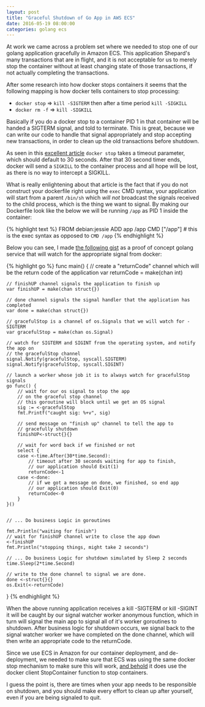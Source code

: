 ```yaml
---
layout: post
title: "Graceful Shutdown of Go App in AWS ECS"
date: 2016-05-19 08:00:00
categories: golang ecs
---
```


At work we came across a problem set where we needed to stop one of our golang application gracefully
in Amazon ECS.  This application Shepard's many transactions that are in flight, and it is not acceptable
for us to merely stop the container without at least changing state of those transactions, if not actually
completing the transactions.

After some research into how docker stops containers it seems that the following mapping is how docker tells
containers to stop processing:

* `docker stop` => `kill -SIGTERM` then after a time period `kill -SIGKILL`
* `docker rm -f` => `kill -SIGKILL`

Basically if you do a docker stop to a container PID 1 in that container will be handed a SIGTERM signal,
and told to terminate.  This is great, because we can write our code to handle that signal appropriately
and stop accepting new transactions, in order to clean up the old transactions before shutdown.

As seen in this [excellent article][century-docker] `docker stop` takes a timeout parameter, which should default
to 30 seconds.  After that 30 second timer ends, docker will send a `SIGKILL` to the container process 
and all hope will be lost, as there is no way to intercept a SIGKILL.

What is really enlightening about that article is the fact that if you do not construct your dockerfile right
using the `exec` CMD syntax, your application will start from a parent `/bin/sh` which _will not_ broadcast
the signals received to the child process, which is the thing we want to signal.  By making our Dockerfile
look like the below we will be running `/app` as PID 1 inside the container:

{% highlight text %}
FROM debian:jessie
ADD app /app
CMD ["/app"] # this is the exec syntax as opposed to `CMD /app`
{% endhighlight %}

Below you can see, I made [the following gist][gist] as a proof of concept golang service
that will watch for the appropriate signal from docker:

{% highlight go %}
func main() {
	// create a "returnCode" channel which will be the return code of the application
	var returnCode = make(chan int)

	// finishUP channel signals the application to finish up
	var finishUP = make(chan struct{})

	// done channel signals the signal handler that the application has completed
	var done = make(chan struct{})
	
	// gracefulStop is a channel of os.Signals that we will watch for -SIGTERM
	var gracefulStop = make(chan os.Signal)
	
	// watch for SIGTERM and SIGINT from the operating system, and notify the app on
	// the gracefulStop channel
	signal.Notify(gracefulStop, syscall.SIGTERM)
	signal.Notify(gracefulStop, syscall.SIGINT)
	
	// launch a worker whose job it is to always watch for gracefulStop signals
	go func() {
		// wait for our os signal to stop the app
		// on the graceful stop channel
		// this goroutine will block until we get an OS signal
		sig := <-gracefulStop
		fmt.Printf("caught sig: %+v", sig)
		
		// send message on "finish up" channel to tell the app to
		// gracefully shutdown
		finishUP<-struct{}{}
		
		// wait for word back if we finished or not
		select {
		case <-time.After(30*time.Second):
			// timeout after 30 seconds waiting for app to finish,
			// our application should Exit(1)
			returnCode<-1
		case <-done:
			// if we got a message on done, we finished, so end app
			// our application should Exit(0)
			returnCode<-0
		}
	}()
	

	// ... Do business Logic in goroutines

	fmt.Println("waiting for finish")
	// wait for finishUP channel write to close the app down
	<-finishUP
	fmt.Println("stopping things, might take 2 seconds")

	// ... Do business Logic for shutdown simulated by Sleep 2 seconds
	time.Sleep(2*time.Second)

	// write to the done channel to signal we are done.
	done <-struct{}{}
	os.Exit(<-returnCode)
}
{% endhighlight %}

When the above running application receives a kill -SIGTERM or kill -SIGINT it will be caught by
our signal watcher worker anonymous function, which in turn will signal the main app to signal
all of it's worker goroutines to shutdown.  After business logic for shutdown occurs, we signal
back to the signal watcher worker we have completed on the done channel, which will then write 
an appropriate code to the returnCode.

Since we use ECS in Amazon for our container deployment, and de-deployment, we needed to make 
sure that ECS was using the same docker stop mechanism to make sure this will work, [and behold][ecs-stop-container]
it does use the docker client StopContainer function to stop containers.

I guess the point is, there are times when your app needs to be responsible on shutdown,
and you should make every effort to clean up after yourself, even if you are being signaled to quit.

[ecs-stop-container]: https://github.com/aws/amazon-ecs-agent/blob/0931217222db278f78be3d246076261a5e702720/agent/engine/docker_container_engine.go#L448
[gist]: https://gist.github.com/husobee/531062f48f7f35688e7e4c63139a9616
[century-docker]: https://www.ctl.io/developers/blog/post/gracefully-stopping-docker-containers/

